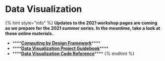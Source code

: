 # Data Visualization

{% hint style="info" %}
**Updates to the 2021 workshop pages are coming as we prepare for the 2021 summer series. In the meantime, take a look at these online materials.**

* \*\*\*\*[**Computing by Design Framework**](https://docs.idew.org/the-cxd-framework/)\*\*\*\*
* \*\*\*\*[**Data Visualization Project Guidebook**](https://docs.idew.org/project-data-visualization-2/)\*\*\*\*
* \*\*\*\*[**Data Visualization Code Reference**](https://docs.idew.org/code-dataviz-dashboard/)\*\*\*\*
{% endhint %}


